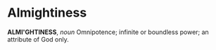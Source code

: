 # Almightiness

**ALMI'GHTINESS**, _noun_ Omnipotence; infinite or boundless power; an attribute of God only.